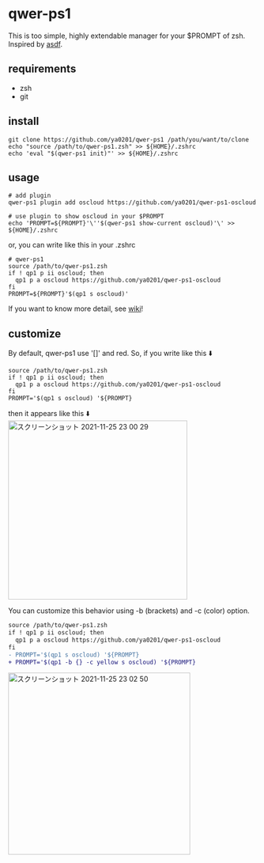 # qwer-ps1
This is too simple, highly extendable manager for your $PROMPT of zsh. Inspired by [asdf](https://github.com/asdf-vm/asdf).

## requirements
- zsh
- git

## install
```shell
git clone https://github.com/ya0201/qwer-ps1 /path/you/want/to/clone
echo "source /path/to/qwer-ps1.zsh" >> ${HOME}/.zshrc
echo 'eval "$(qwer-ps1 init)"' >> ${HOME}/.zshrc
```

## usage
```shell
# add plugin
qwer-ps1 plugin add oscloud https://github.com/ya0201/qwer-ps1-oscloud

# use plugin to show oscloud in your $PROMPT
echo 'PROMPT=${PROMPT}'\''$(qwer-ps1 show-current oscloud)'\' >> ${HOME}/.zshrc
```

or, you can write like this in your .zshrc
```shell
# qwer-ps1
source /path/to/qwer-ps1.zsh
if ! qp1 p ii oscloud; then
  qp1 p a oscloud https://github.com/ya0201/qwer-ps1-oscloud
fi
PROMPT=${PROMPT}'$(qp1 s oscloud)'
```

If you want to know more detail, see [wiki](https://github.com/ya0201/qwer-ps1/wiki)!

## customize
By default, qwer-ps1 use '[]' and red. So, if you write like this :arrow_down:
```shell
source /path/to/qwer-ps1.zsh
if ! qp1 p ii oscloud; then
  qp1 p a oscloud https://github.com/ya0201/qwer-ps1-oscloud
fi
PROMPT='$(qp1 s oscloud) '${PROMPT}
```
then it appears like this :arrow_down:  
<img width="362" alt="スクリーンショット 2021-11-25 23 00 29" src="https://user-images.githubusercontent.com/23146443/143455675-6767ad51-c26f-4f04-a568-eadb63a76b77.png">

  
  
You can customize this behavior using -b (brackets) and -c (color) option.
```diff
source /path/to/qwer-ps1.zsh
if ! qp1 p ii oscloud; then
  qp1 p a oscloud https://github.com/ya0201/qwer-ps1-oscloud
fi
- PROMPT='$(qp1 s oscloud) '${PROMPT}
+ PROMPT='$(qp1 -b {} -c yellow s oscloud) '${PROMPT}
```
<img width="368" alt="スクリーンショット 2021-11-25 23 02 50" src="https://user-images.githubusercontent.com/23146443/143455711-61c73273-01c7-47a2-9bf5-d6517f2d54d9.png">
